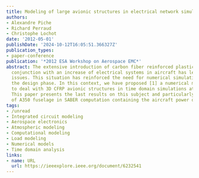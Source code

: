```yaml
---
title: Modeling of large avionic structures in electrical network simulations
authors:
- Alexandre Piche
- Richard Perraud
- Christophe Lochot
date: '2012-05-01'
publishDate: '2024-10-12T16:05:51.366327Z'
publication_types:
- paper-conference
publication: '*2012 ESA Workshop on Aerospace EMC*'
abstract: The extensive introduction of carbon fiber reinforced plastics (CFRP) in
  conjunction with an increase of electrical systems in aircraft has led to new electromagnetic
  issues. This situation has reinforced the need for numerical simulation early in
  the design phase. In this context, we have proposed [1] a numerical methodology
  to deal with 3D CFRP avionic structures in time domain simulations at system level.
  This paper presents the last results on this subject and particularly the modeling
  of A350 fuselage in SABER computation containing the aircraft power distribution.
tags:
- /unread
- Integrated circuit modeling
- Aerospace electronics
- Atmospheric modeling
- Computational modeling
- Load modeling
- Numerical models
- Time domain analysis
links:
- name: URL
  url: https://ieeexplore.ieee.org/document/6232541
---
```

